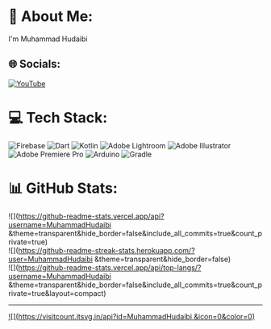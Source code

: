# 💫 About Me:
I'm Muhammad Hudaibi


## 🌐 Socials:
[![YouTube](https://img.shields.io/badge/YouTube-%23FF0000.svg?logo=YouTube&logoColor=white)](https://youtube.com/@https://youtube.com/@muhammadhudaibi4401?si=I21XrD1yARBFr8tQ) 

# 💻 Tech Stack:
![Firebase](https://img.shields.io/badge/firebase-%23039BE5.svg?style=for-the-badge&logo=firebase) ![Dart](https://img.shields.io/badge/dart-%230175C2.svg?style=for-the-badge&logo=dart&logoColor=white) ![Kotlin](https://img.shields.io/badge/kotlin-%237F52FF.svg?style=for-the-badge&logo=kotlin&logoColor=white) ![Adobe Lightroom](https://img.shields.io/badge/Adobe%20Lightroom-31A8FF.svg?style=for-the-badge&logo=Adobe%20Lightroom&logoColor=white) ![Adobe Illustrator](https://img.shields.io/badge/adobe%20illustrator-%23FF9A00.svg?style=for-the-badge&logo=adobe%20illustrator&logoColor=white) ![Adobe Premiere Pro](https://img.shields.io/badge/Adobe%20Premiere%20Pro-9999FF.svg?style=for-the-badge&logo=Adobe%20Premiere%20Pro&logoColor=white) ![Arduino](https://img.shields.io/badge/-Arduino-00979D?style=for-the-badge&logo=Arduino&logoColor=white) ![Gradle](https://img.shields.io/badge/Gradle-02303A.svg?style=for-the-badge&logo=Gradle&logoColor=white)
# 📊 GitHub Stats:
![](https://github-readme-stats.vercel.app/api?username=MuhammadHudaibi &theme=transparent&hide_border=false&include_all_commits=true&count_private=true)<br/>
![](https://github-readme-streak-stats.herokuapp.com/?user=MuhammadHudaibi &theme=transparent&hide_border=false)<br/>
![](https://github-readme-stats.vercel.app/api/top-langs/?username=MuhammadHudaibi &theme=transparent&hide_border=false&include_all_commits=true&count_private=true&layout=compact)

---
[![](https://visitcount.itsvg.in/api?id=MuhammadHudaibi &icon=0&color=0)](https://visitcount.itsvg.in)

<!-- Proudly created with GPRM ( https://gprm.itsvg.in ) -->
